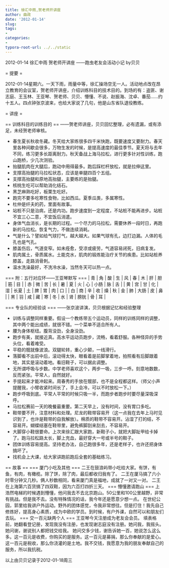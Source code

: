 ```yaml
---
title: 徐汇中雨,贺老师开讲座
author: 曲政
date: '2012-01-14'
slug: 
tags:
- 
categories:
- 
typora-root-url: ../../static
---
```


2012-01-14 徐汇中雨 贺老师开讲座
——跑虫老友会活动小记 by贝贝

= 提要 =

2012-01-14星期六。一天下雨，雨量中等，徐汇操场空无一人。活动地点改在昂立教育的会议室，贺老师开讲座，介绍训练科目的技术目的。到场的有：盗匪、谢志庭、王玉林、王亚琴、贺老师、贝贝、懵懂、不说、赵振海、沈卓、番茄……约十五人。四点钟张京波来，也给大家说了几句，他是山东省队退役教练。

= 讲座 =

== 训练科目的训练目的 ==
——贺老师讲座，贝贝回忆整理，必有遗漏，或有添足，未经贺老师审核。
* 春生夏长秋收冬藏。冬天给大家练很多四千米快跑，既要速度又要耐力。春天里各种间歇会很多，万物生发的时候，是提高速度的最佳季节。夏天将与去年不同，练习更多长距离耐力。秋天备战上海马拉松，进行更多针对性训练，跑山跑桥，少几次测验。
* 抬腿肌肉在大腿后，跑动中用得最多。跑后踩栏杆放松，就是拉伸这里。
* 支撑高抬腿的马拉松状态，应该是单腿四百个五组。
* 支撑高抬腿和原地高抬腿，主要练的是抬腿。
* 核桃生吃可以帮助消化结石。
* 黑芝麻熟吃好，板栗生吃好。
* 跑完不要多吃寒性食物，比如西瓜。夏季瓜类，多属寒性。
* 杜仲是纤夫的药，里面有故事。
* 站桩不只是治病，还是内功。跑步速度到一定程度，不站桩不能再进步。站桩不宜三心二意，不宜饭后消遣。
* 身体气血消长，是长期的过程。一个尽力的马拉松，需要休养一段时日，再跑新的马拉松。恢复气力，不做连续消耗。
* 气是什么？譬如给气球打气，越大越大。如果气球有孔，边打边漏。人体的毛孔也是气孔。
* 膝盖伤后，气道变窄。如未痊愈，受凉或疲劳，气道容易闭死，旧病复发。
* 肌肉属土，骨质属水。土能克水，肌肉的锻炼能治疗关节的疾患。比如站桩养膝盖，走路消骨刺。
* 温水洗澡最好，不洗冷水澡，当然冬天可以热一点。

=== 附：五行对应环——王亚琴默写 ===
| 青 | 角 | 酸 | 生 | 风 | 春   | 木 | 肝 | 胆   | 筋 | 目 |
| 赤 | 微 | 苦 | 长 | 暑 | 夏   | 火 | 心 | 小肠 | 脉 | 舌 |
| 黄 | 宫 | 甘 | 化 | 湿 | 长夏 | 土 | 脾 | 胃   | 肉 | 口 |
| 白 | 商 | 辛 | 收 | 燥 | 秋   | 金 | 肺 | 大肠 | 皮 | 鼻 |
| 黑 | 羽 | 咸 | 藏 | 寒 | 冬   | 水 | 肾 | 膀胱 | 骨 | 耳 |

=== 专业队的经验谈 ===
——张京波讲演，贝贝根据记忆和经验整理
* 训练与调整同样重要。假设一个教练带五个运动员，同样的训练同样的调整，其中两个能出成绩，就很不错。一个菜单不适合所有人。
* 腰为身体枢纽。腹背没劲，全身没劲。
* 跑步有美，就接近真。高水平运动员跑步，流畅，看着舒服。各种怪异的手势头位，看着难受。
* 平稳的髋就像波浪。双腿轮转，重心少颠，一线滑行。
* 落脚看不出前中后，滚动得太快，眼看着是前脚掌着地，拍照看有后脚跟着地，其实是滚动着地。看旧鞋子，可以据此调整。
* 无所谓呼吸与步数。中学老师喜欢这个，两步一吸，三步一呼。刻意地数数，反而紧张。平常人，自然就好。
* 手提起来才能冲起来。周春秀的手放在髋部，也不是全程都这样。（师父小声提醒我，小臂收紧时间长了，手上会冷，可以不时放松一下。）
* 跑步呼吸到底。平常人平常的时候只吸一半，而跑步者跑步时要尽量深吸深呼。
* 马拉松赛前一天的晚餐最重要。第二天早上，没有时间，没有胃口多吃。
* 鞋带要不开，注意材料和处理。尼龙的鞋带容易开（这一点我在去年上马时见识到了，也许是鞋带的自我解放）。棉质的鞋带不容易开。沾湿了打的结，不容易开。蝴蝶结塞在鞋带里，避免裤脚刮来刮去，不容易开。
* 大脚穿小鞋很要命。上次来徐汇跟大家跑，新鞋子小，就把大脚趾甲给卡掉了。跑马拉松路太长，脚上充血，最好穿大一号或半号的鞋子。
* 团体训练容易提高。坚持老办法，自己跑很多年，还是老样子，也许还把身体搞坏了。
* 找机会上大课，给大家讲跑前跑后全套的基础练习。

== 故事 ==
=== 厦门小吃及其他 ===
二王在鼓浪屿带小吃给大家。有饼，有鱼，有肉，有橄榄。除了饼，除了肉，最后都收归我有了。
二王在厦马搞了六小时零分钟又几秒。俩人秒数相同，看来厦门真是福地，成就了一对又一对。
二王在上海第六百货搞了四双鞋，因为六百打四折三天。
=== 懵懂邀请跑山 === 
上浩然电梯的时候遇到懵懂，他问我去不去北京跑山。50公里和100公里越野，非常有挑战。但是我不去。没有特殊情况的话，我今年还是愿意少想一点。
在世纪公园，郭里给我讲户外运动。野外的团体感觉，令我非常想往。但是打住！我先自己修炼好，提高身心素质，成为中欧的学员。到时候，有户外课，自然可以和朋友们去玩。
=== 交一百元缺两个人 ===
王亚琴今天注册成为老友会会员。
填表格前，她翻看登记册，发现我没有注册，也发现谢志庭没有注册。她问我，我摇头。她问谢，谢说别人都把钱交给我。
她问交多少钱，谢告诉她一百，她说怎么这么多。这一百元是收费，你购买的是服务。这一百元是募捐，那么你奉献的是爱心。这一百元是税收，那么你浇灌的是土地。我不交钱，我愿意为我的朋友奉献自己的服务，所以我抗税。

以上由贝贝记录于2012-01-18周三